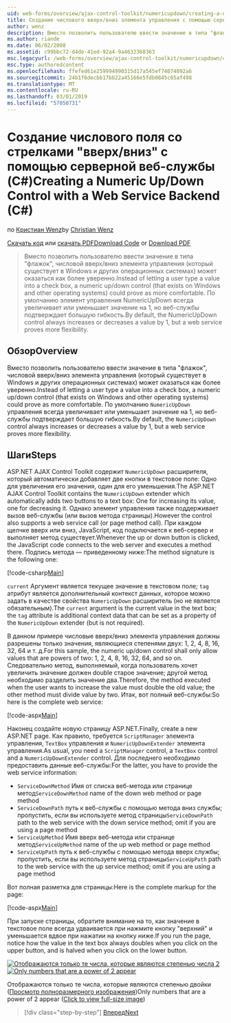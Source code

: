 ```yaml
---
uid: web-forms/overview/ajax-control-toolkit/numericupdown/creating-a-numeric-up-down-control-with-a-web-service-backend-cs
title: Создание числового вверх/вниз элемента управления с помощью серверной веб-службы (C#) | Документация Майкрософт
author: wenz
description: Вместо позволить пользователю ввести значение в типа "флажок", числовой вверх/вниз элемента управления (который существует в Windows и других операционных системах) может оказаться как дополнительные c...
ms.author: riande
ms.date: 06/02/2008
ms.assetid: c99bbc72-d4de-41ed-92a4-9a4632368363
msc.legacyurl: /web-forms/overview/ajax-control-toolkit/numericupdown/creating-a-numeric-up-down-control-with-a-web-service-backend-cs
msc.type: authoredcontent
ms.openlocfilehash: ffefed61e259994990315d17a545ef74074092a6
ms.sourcegitcommit: 24b1f6decbb17bb22a45166e5fdb0845c65af498
ms.translationtype: MT
ms.contentlocale: ru-RU
ms.lasthandoff: 03/01/2019
ms.locfileid: "57050731"
---
```

<a name="creating-a-numeric-updown-control-with-a-web-service-backend-c"></a><span data-ttu-id="7f4fd-103">Создание числового поля со стрелками "вверх/вниз" с помощью серверной веб-службы (C#)</span><span class="sxs-lookup"><span data-stu-id="7f4fd-103">Creating a Numeric Up/Down Control with a Web Service Backend (C#)</span></span>
====================
<span data-ttu-id="7f4fd-104">по [Кристиан Wenz](https://github.com/wenz)</span><span class="sxs-lookup"><span data-stu-id="7f4fd-104">by [Christian Wenz](https://github.com/wenz)</span></span>

<span data-ttu-id="7f4fd-105">[Скачать код](http://download.microsoft.com/download/9/3/f/93f8daea-bebd-4821-833b-95205389c7d0/numericupdown1.cs.zip) или [скачать PDF](http://download.microsoft.com/download/2/d/c/2dc10e34-6983-41d4-9c08-f78f5387d32b/numericupdown1CS.pdf)</span><span class="sxs-lookup"><span data-stu-id="7f4fd-105">[Download Code](http://download.microsoft.com/download/9/3/f/93f8daea-bebd-4821-833b-95205389c7d0/numericupdown1.cs.zip) or [Download PDF](http://download.microsoft.com/download/2/d/c/2dc10e34-6983-41d4-9c08-f78f5387d32b/numericupdown1CS.pdf)</span></span>

> <span data-ttu-id="7f4fd-106">Вместо позволить пользователю ввести значение в типа "флажок", числовой вверх/вниз элемента управления (который существует в Windows и других операционных системах) может оказаться как более уверенно.</span><span class="sxs-lookup"><span data-stu-id="7f4fd-106">Instead of letting a user type a value into a check box, a numeric up/down control (that exists on Windows and other operating systems) could prove as more comfortable.</span></span> <span data-ttu-id="7f4fd-107">По умолчанию элемент управления NumericUpDown всегда увеличивает или уменьшает значение на 1, но веб-службы подтверждает большую гибкость.</span><span class="sxs-lookup"><span data-stu-id="7f4fd-107">By default, the NumericUpDown control always increases or decreases a value by 1, but a web service proves more flexibility.</span></span>


## <a name="overview"></a><span data-ttu-id="7f4fd-108">Обзор</span><span class="sxs-lookup"><span data-stu-id="7f4fd-108">Overview</span></span>

<span data-ttu-id="7f4fd-109">Вместо позволить пользователю ввести значение в типа "флажок", числовой вверх/вниз элемента управления (который существует в Windows и других операционных системах) может оказаться как более уверенно.</span><span class="sxs-lookup"><span data-stu-id="7f4fd-109">Instead of letting a user type a value into a check box, a numeric up/down control (that exists on Windows and other operating systems) could prove as more comfortable.</span></span> <span data-ttu-id="7f4fd-110">По умолчанию `NumericUpDown` управления всегда увеличивает или уменьшает значение на 1, но веб-службы подтверждает большую гибкость.</span><span class="sxs-lookup"><span data-stu-id="7f4fd-110">By default, the `NumericUpDown` control always increases or decreases a value by 1, but a web service proves more flexibility.</span></span>

## <a name="steps"></a><span data-ttu-id="7f4fd-111">Шаги</span><span class="sxs-lookup"><span data-stu-id="7f4fd-111">Steps</span></span>

<span data-ttu-id="7f4fd-112">ASP.NET AJAX Control Toolkit содержит `NumericUpDown` расширителя, который автоматически добавляет две кнопки в текстовое поле: Одно для увеличения его значения, один для его уменьшения.</span><span class="sxs-lookup"><span data-stu-id="7f4fd-112">The ASP.NET AJAX Control Toolkit contains the `NumericUpDown` extender which automatically adds two buttons to a text box: One for increasing its value, one for decreasing it.</span></span> <span data-ttu-id="7f4fd-113">Однако элемент управления также поддерживает вызов веб-службы (или вызов метода страницы).</span><span class="sxs-lookup"><span data-stu-id="7f4fd-113">However the control also supports a web service call (or page method call).</span></span> <span data-ttu-id="7f4fd-114">При каждом щелчке вверх или вниз, JavaScript, код подключается к веб-сервер и выполняет метод существует.</span><span class="sxs-lookup"><span data-stu-id="7f4fd-114">Whenever the up or down button is clicked, the JavaScript code connects to the web server and executes a method there.</span></span> <span data-ttu-id="7f4fd-115">Подпись метода — приведенному ниже:</span><span class="sxs-lookup"><span data-stu-id="7f4fd-115">The method signature is the following one:</span></span>

[!code-csharp[Main](creating-a-numeric-up-down-control-with-a-web-service-backend-cs/samples/sample1.cs)]

<span data-ttu-id="7f4fd-116">`current` Аргумент является текущее значение в текстовом поле; `tag` атрибут является дополнительный контекст данных, которое можно задать в качестве свойства `NumericUpDown` расширитель (но не является обязательным).</span><span class="sxs-lookup"><span data-stu-id="7f4fd-116">The `current` argument is the current value in the text box; the `tag` attribute is additional context data that can be set as a property of the `NumericUpDown` extender (but is not required).</span></span>

<span data-ttu-id="7f4fd-117">В данном примере числовые вверх/вниз элемента управления должны разрешены только значения, являющиеся степенями двух: 1, 2, 4, 8, 16, 32, 64 и т. д.</span><span class="sxs-lookup"><span data-stu-id="7f4fd-117">For this sample, the numeric up/down control shall only allow values that are powers of two: 1, 2, 4, 8, 16, 32, 64, and so on.</span></span> <span data-ttu-id="7f4fd-118">Следовательно метод, выполняемый, когда пользователь хочет увеличить значение должен double старое значение; другой метод необходимо разделить значение два.</span><span class="sxs-lookup"><span data-stu-id="7f4fd-118">Therefore, the method executed when the user wants to increase the value must double the old value; the other method must divide value by two.</span></span> <span data-ttu-id="7f4fd-119">Итак, вот полный веб-службы:</span><span class="sxs-lookup"><span data-stu-id="7f4fd-119">So here is the complete web service:</span></span>

[!code-aspx[Main](creating-a-numeric-up-down-control-with-a-web-service-backend-cs/samples/sample2.aspx)]

<span data-ttu-id="7f4fd-120">Наконец создайте новую страницу ASP.NET.</span><span class="sxs-lookup"><span data-stu-id="7f4fd-120">Finally, create a new ASP.NET page.</span></span> <span data-ttu-id="7f4fd-121">Как правило, требуется `ScriptManager` элемента управления, `TextBox` управления и `NumericUpDownExtender` элемента управления.</span><span class="sxs-lookup"><span data-stu-id="7f4fd-121">As usual, you need a `ScriptManager` control, a `TextBox` control and a `NumericUpDownExtender` control.</span></span> <span data-ttu-id="7f4fd-122">Для последнего необходимо предоставить данные веб-службы:</span><span class="sxs-lookup"><span data-stu-id="7f4fd-122">For the latter, you have to provide the web service information:</span></span>

- <span data-ttu-id="7f4fd-123">`ServiceDownMethod` Имя от списка веб-метода или странице метод</span><span class="sxs-lookup"><span data-stu-id="7f4fd-123">`ServiceDownMethod` name of the down web method or page method</span></span>
- <span data-ttu-id="7f4fd-124">`ServiceDownPath` путь к веб-службы с помощью метода вниз службы; пропустить, если вы используете метод страницы</span><span class="sxs-lookup"><span data-stu-id="7f4fd-124">`ServiceDownPath` path to the web service with the down service method; omit if you are using a page method</span></span>
- <span data-ttu-id="7f4fd-125">`ServiceUpMethod` Имя вверх веб-метода или странице метод</span><span class="sxs-lookup"><span data-stu-id="7f4fd-125">`ServiceUpMethod` name of the up web method or page method</span></span>
- <span data-ttu-id="7f4fd-126">`ServiceUpPath` путь к веб-службы с помощью метода вверх службы; пропустить, если вы используете метод страницы</span><span class="sxs-lookup"><span data-stu-id="7f4fd-126">`ServiceUpPath` path to the web service with the up service method; omit if you are using a page method</span></span>

<span data-ttu-id="7f4fd-127">Вот полная разметка для страницы:</span><span class="sxs-lookup"><span data-stu-id="7f4fd-127">Here is the complete markup for the page:</span></span>

[!code-aspx[Main](creating-a-numeric-up-down-control-with-a-web-service-backend-cs/samples/sample3.aspx)]

<span data-ttu-id="7f4fd-128">При запуске страницы, обратите внимание на то, как значение в текстовое поле всегда удваивается при нажмите кнопку "верхний" и уменьшается вдвое при нажатии на кнопку ниже.</span><span class="sxs-lookup"><span data-stu-id="7f4fd-128">If you run the page, notice how the value in the text box always doubles when you click on the upper button, and is halved when you click on the lower button.</span></span>


<span data-ttu-id="7f4fd-129">[![Отображаются только те числа, которые являются степенью числа 2](creating-a-numeric-up-down-control-with-a-web-service-backend-cs/_static/image2.png)](creating-a-numeric-up-down-control-with-a-web-service-backend-cs/_static/image1.png)</span><span class="sxs-lookup"><span data-stu-id="7f4fd-129">[![Only numbers that are a power of 2 appear](creating-a-numeric-up-down-control-with-a-web-service-backend-cs/_static/image2.png)](creating-a-numeric-up-down-control-with-a-web-service-backend-cs/_static/image1.png)</span></span>

<span data-ttu-id="7f4fd-130">Отображаются только те числа, которые являются степенью двойки ([Просмотр полноразмерного изображения](creating-a-numeric-up-down-control-with-a-web-service-backend-cs/_static/image3.png))</span><span class="sxs-lookup"><span data-stu-id="7f4fd-130">Only numbers that are a power of 2 appear ([Click to view full-size image](creating-a-numeric-up-down-control-with-a-web-service-backend-cs/_static/image3.png))</span></span>

> [!div class="step-by-step"]
> [<span data-ttu-id="7f4fd-131">Вперед</span><span class="sxs-lookup"><span data-stu-id="7f4fd-131">Next</span></span>](creating-a-numeric-up-down-control-with-a-web-service-backend-vb.md)

